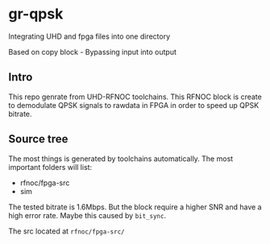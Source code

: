 # gr-qpsk
Integrating UHD and fpga files into one directory

Based on copy block - Bypassing input into output

## Intro

This repo genrate from UHD-RFNOC toolchains. This RFNOC block is create to demodulate QPSK signals to rawdata in FPGA in order to speed up QPSK bitrate. 

## Source tree

The most things is generated by toolchains automatically. The most important folders will list:
  - rfnoc/fpga-src 
  - sim

The tested bitrate is 1.6Mbps. But the block require a higher SNR and have a high error rate. Maybe this caused by `bit_sync`.

The src located at `rfnoc/fpga-src/`
